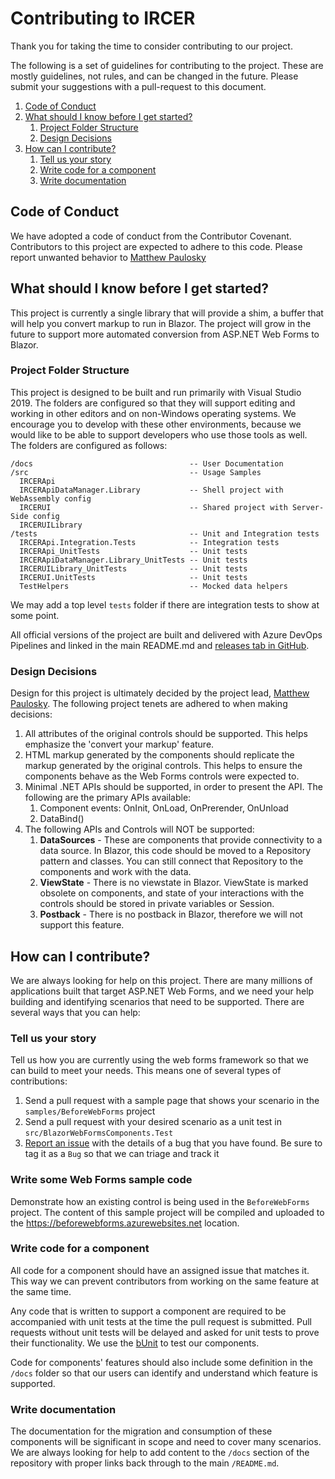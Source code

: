 # Contributing to IRCER

Thank you for taking the time to consider contributing to our project.

The following is a set of guidelines for contributing to the project.  These are mostly guidelines, not rules, and can be changed in the future.  Please submit your suggestions with a pull-request to this document.

1. [Code of Conduct](#code-of-conduct)
1. [What should I know before I get started?](#what-should-i-know-before-i-get-started?)
    1. [Project Folder Structure](#project-folder-structure)
    1. [Design Decisions](#design-decisions)
1. [How can I contribute?](#how-can-i-contribute?)
    1. [Tell us your story](#tell-us-your-story)
    1. [Write code for a component](#write-code-for-a-component)
    1. [Write documentation](#write-documentation)


## Code of Conduct

We have adopted a code of conduct from the Contributor Covenant.  Contributors to this project are expected to adhere to this code.  Please report unwanted behavior to [Matthew Paulosky](mailto:matthew.paulosky@gmail.com)

## What should I know before I get started?

This project is currently a single library that will provide a shim, a buffer that will help you convert markup to run in Blazor. The project will grow in the future to support more automated conversion from ASP<span></span>.NET Web Forms to Blazor.

### Project Folder Structure

This project is designed to be built and run primarily with Visual Studio 2019. The folders are configured so that they will support editing and working in other editors and on non-Windows operating systems.  We encourage you to develop with these other environments, because we would like to be able to support developers who use those tools as well.  The folders are configured as follows:

```
/docs                                   -- User Documentation
/src                                    -- Usage Samples
  IRCERApi
  IRCERApiDataManager.Library           -- Shell project with WebAssembly config
  IRCERUI                               -- Shared project with Server-Side config
  IRCERUILibrary
/tests                                  -- Unit and Integration tests
  IRCERApi.Integration.Tests            -- Integration tests
  IRCERApi_UnitTests                    -- Unit tests
  IRCERApiDataManager.Library_UnitTests -- Unit tests
  IRCERUILibrary_UnitTests              -- Unit tests
  IRCERUI.UnitTests                     -- Unit tests
  TestHelpers                           -- Mocked data helpers
```



We may add a top level `tests` folder if there are integration tests to show at some point.

All official versions of the project are built and delivered with Azure DevOps Pipelines and linked in the main README.md and [releases tab in GitHub](https://github.com/mpaulosky/IRCERSolution/releases).

### Design Decisions

Design for this project is ultimately decided by the project lead, [Matthew Paulosky](mailto:matthew.paulosky@gmail.com).  The following project tenets are adhered to when making decisions:

1. All attributes of the original controls should be supported. This helps emphasize the 'convert your markup' feature.
1. HTML markup generated by the components should replicate the markup generated by the original controls.  This helps to ensure the components behave as the Web Forms controls were expected to.
1. Minimal .NET APIs should be supported, in order to present the API.  The following are the primary APIs available:
    1. Component events: OnInit, OnLoad, OnPrerender, OnUnload
    1. DataBind()
1. The following APIs and Controls will NOT be supported:
    1. **DataSources** - These are components that provide connectivity to a data source.  In Blazor, this code should be moved to a Repository pattern and classes.  You can still connect that Repository to the components and work with the data.
    1. **ViewState** - There is no viewstate in Blazor.  ViewState is marked obsolete on components, and state of your interactions with the controls should be stored in private variables or Session.
    1. **Postback** - There is no postback in Blazor, therefore we will not support this feature.

## How can I contribute?

We are always looking for help on this project.  There are many millions of applications built that target ASP<span></span>.NET Web Forms, and we need your help building and identifying scenarios that need to be supported.  There are several ways that you can help:

### Tell us your story

Tell us how you are currently using the web forms framework so that we can build to meet your needs.  This means one of several types of contributions:

1. Send a pull request with a sample page that shows your scenario in the `samples/BeforeWebForms` project
1. Send a pull request with your desired scenario as a unit test in `src/BlazorWebFormsComponents.Test`
1. [Report an issue](https://github.com/mpaulosky/IRCERSolution/issues) with the details of a bug that you have found.  Be sure to tag it as a `Bug` so that we can triage and track it

### Write some Web Forms sample code

Demonstrate how an existing control is being used in the `BeforeWebForms` project.  The content of this sample project will be compiled and uploaded to the https://beforewebforms.azurewebsites.net location.

### Write code for a component

All code for a component should have an assigned issue that matches it.  This way we can prevent contributors from working on the same feature at the same time.

Any code that is written to support a component are required to be accompanied with unit tests at the time the pull request is submitted.  Pull requests without unit tests will be delayed and asked for unit tests to prove their functionality.  We use the [bUnit](https://www.nuget.org/packages/bunit/) to test our components.

Code for components' features should also include some definition in the `/docs` folder so that our users can identify and understand which feature is supported.

### Write documentation

The documentation for the migration and consumption of these components will be significant in scope and need to cover many scenarios.  We are always looking for help to add content to the `/docs` section of the repository with proper links back through to the main `/README.md`.
